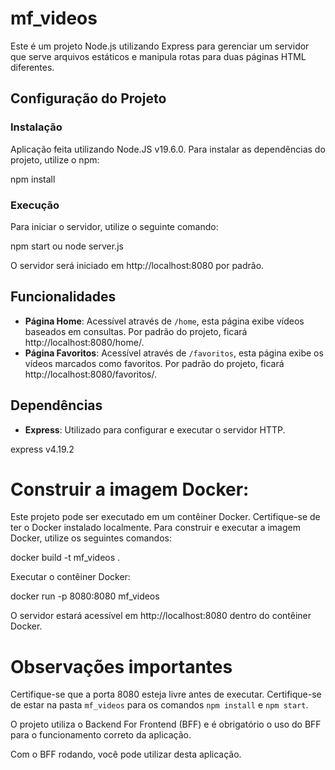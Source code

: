 # mf_videos

Este é um projeto Node.js utilizando Express para gerenciar um servidor que serve arquivos estáticos e manipula rotas para duas páginas HTML diferentes.

## Configuração do Projeto

### Instalação

Aplicação feita utilizando Node.JS v19.6.0. Para instalar as dependências do projeto, utilize o npm:

npm install

### Execução

Para iniciar o servidor, utilize o seguinte comando:

npm start ou node server.js

O servidor será iniciado em http://localhost:8080 por padrão.

## Funcionalidades

- **Página Home**: Acessível através de `/home`, esta página exibe vídeos baseados em consultas. Por padrão do projeto, ficará http://localhost:8080/home/.
- **Página Favoritos**: Acessível através de `/favoritos`, esta página exibe os vídeos marcados como favoritos. Por padrão do projeto, ficará http://localhost:8080/favoritos/.

## Dependências

- **Express**: Utilizado para configurar e executar o servidor HTTP.

express v4.19.2



# Construir a imagem Docker:
Este projeto pode ser executado em um contêiner Docker. Certifique-se de ter o Docker instalado localmente. Para construir e executar a imagem Docker, utilize os seguintes comandos:

docker build -t mf_videos .

Executar o contêiner Docker:

docker run -p 8080:8080 mf_videos

O servidor estará acessível em http://localhost:8080 dentro do contêiner Docker.

# Observações importantes

Certifique-se que a porta 8080 esteja livre antes de executar. Certifique-se de estar na pasta `mf_videos` para os comandos `npm install` e `npm start`.

O projeto utiliza o Backend For Frontend (BFF) e é obrigatório o uso do BFF para o funcionamento correto da aplicação.

Com o BFF rodando, você pode utilizar desta aplicação.

